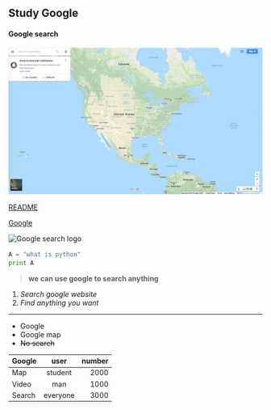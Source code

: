 ## Study Google

#### Google search

![Google map](https://github.com/cnhuijiang/Example-1/blob/master/Screen%20Shot%202018-06-14%20at%2010.44.44%20AM.png)

[README](https://github.com/cnhuijiang/Example-1/blob/master/README.md)

[Google](https://www.google.com)

![Google search logo](https://storage.googleapis.com/gd-wagtail-prod-assets/original_images/evolving_google_identity_share.jpg)

```python
A = "what is python"
print A
```

> **we can use google to search anything**

1. *Search google website*
2. *Find anything you want*
***
* Google
* Google map
* ~~No search~~

| Google        | user           | number  |
| ------------- |:-------------: | -----:   |
| Map           | student        |  2000    |
| Video         | man            |  1000    |
| Search        | everyone       |  3000    |
